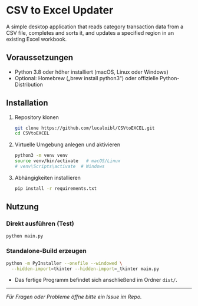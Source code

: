 # CSV to Excel Updater

A simple desktop application that reads category transaction data from a CSV file, completes and sorts it, and updates a specified region in an existing Excel workbook.

## Voraussetzungen

* Python 3.8 oder höher installiert (macOS, Linux oder Windows)
* Optional: Homebrew („brew install python3“) oder offizielle Python-Distribution

## Installation

1. Repository klonen

   ```bash
   git clone https://github.com/lucaloibl/CSVtoEXCEL.git
   cd CSVtoEXCEL
   ```

2. Virtuelle Umgebung anlegen und aktivieren

   ```bash
   python3 -m venv venv
   source venv/bin/activate   # macOS/Linux
   # venv\Scripts\activate  # Windows
   ```

3. Abhängigkeiten installieren

   ```bash
   pip install -r requirements.txt
   ```

## Nutzung

### Direkt ausführen (Test)

```bash
python main.py
```

### Standalone-Build erzeugen

```bash
python -m PyInstaller --onefile --windowed \
  --hidden-import=tkinter --hidden-import=_tkinter main.py
```

* Das fertige Programm befindet sich anschließend im Ordner `dist/`.

---

*Für Fragen oder Probleme öffne bitte ein Issue im Repo.*
